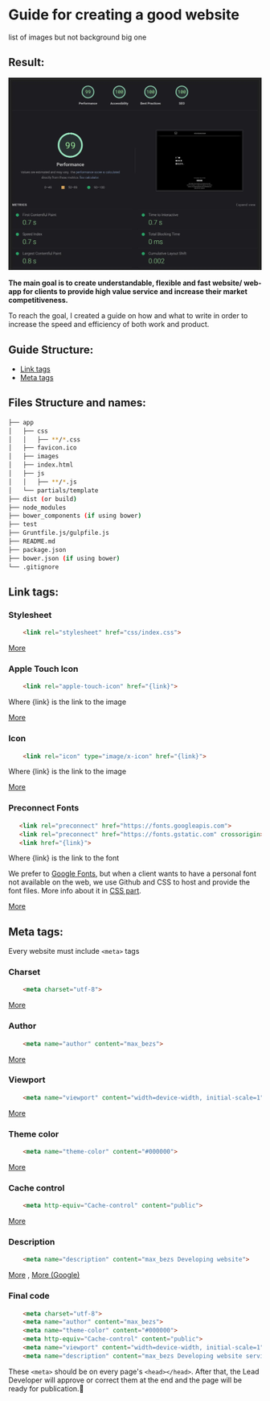 
# Guide for creating a good website
list of images but not background big one
## Result:

![picture alt](https://raw.githubusercontent.com/maxbezs/max_bezs-website-images/main/matrics.webp "all 4 Google matrics 100")

__The main goal is to create understandable, flexible and fast website/ web-app for clients to provide high value service and increase their market competitiveness.__

To reach the goal, I created a guide on how and what to write in order to increase the speed and efficiency of both work and product.

## Guide Structure:
* [Link tags](#link-tags)
* [Meta tags](#meta-tags)

## Files Structure and names:

```bash
├── app
│   ├── css
│   │   ├── **/*.css
│   ├── favicon.ico
│   ├── images
│   ├── index.html
│   ├── js
│   │   ├── **/*.js
│   └── partials/template
├── dist (or build)
├── node_modules
├── bower_components (if using bower)
├── test
├── Gruntfile.js/gulpfile.js
├── README.md
├── package.json
├── bower.json (if using bower)
└── .gitignore
```

## Link tags: 

<a name="link-tags"></a>

### Stylesheet

```html
    <link rel="stylesheet" href="css/index.css">
```
[More](https://www.dofactory.com/html/rel/stylesheet "link")

### Apple Touch Icon

```html
    <link rel="apple-touch-icon" href="{link}">
```
Where {link} is the link to the image

[More](https://webhint.io/docs/user-guide/hints/hint-apple-touch-icons/ "link")

### Icon

```html
    <link rel="icon" type="image/x-icon" href="{link}">
```
Where {link} is the link to the image

[More](https://www.w3schools.com/html/html_favicon.asp "link")
 
 ### Preconnect Fonts

 ```html
    <link rel="preconnect" href="https://fonts.googleapis.com">
    <link rel="preconnect" href="https://fonts.gstatic.com" crossorigin>
    <link href="{link}">
```
Where {link} is the link to the font

We prefer to [Google Fonts](https://fonts.google.com/ "Google Fonts"), but when a client wants to have a personal font not available on the web, we use Github and CSS to host and provide the font files. More info about it in [CSS part](#css).

[More](https://web.dev/font-best-practices/ "link")

## Meta tags: 

<a name="meta-tags"></a>

Every website must include `<meta>` tags

### Charset

```html
    <meta charset="utf-8">
````
[More](https://www.w3schools.com/html/html_charset.asp "meta tag link")

  

### Author

```html
    <meta name="author" content="max_bezs">
````
[More](https://www.w3schools.com/tags/att_meta_name.asp "meta tag link")

  

### Viewport

```html
    <meta name="viewport" content="width=device-width, initial-scale=1">
```
[More](https://developer.mozilla.org/en-US/docs/Web/HTML/Viewport_meta_tag "meta tag link")

  

### Theme color

```html
    <meta name="theme-color" content="#000000">
```
[More](https://developer.mozilla.org/en-US/docs/Web/HTML/Element/meta/name/theme-color "meta tag link")

  

### Cache control

```html
    <meta http-equiv="Cache-control" content="public">
```
[More](https://developer.mozilla.org/en-US/docs/Web/HTTP/Headers/Cache-Control "meta tag link")

  

### Description

```html
    <meta name="description" content="max_bezs Developing website">
```
[More](https://developer.mozilla.org/en-US/docs/Web/HTML/Viewport_meta_tag "meta tag link") , [More (Google)](https://developers.google.com/search/docs/crawling-indexing/special-tags "meta tag link")

  

### Final code

```html
    <meta charset="utf-8">
    <meta name="author" content="max_bezs">
    <meta name="theme-color" content="#000000">
    <meta http-equiv="Cache-control" content="public">
    <meta name="viewport" content="width=device-width, initial-scale=1">
    <meta name="description" content="max_bezs Developing website service">
```

These `<meta>` should be on every page's `<head></head>`. After that, the Lead Developer will approve or correct them at the end and the page will be ready for publication.🥳

<a name="css"></a>